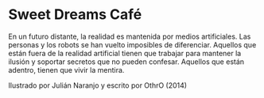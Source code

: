 Sweet Dreams Café
===

En un futuro distante, la realidad es mantenida por medios artificiales. Las personas y los robots se han vuelto imposibles de diferenciar. Aquellos que están fuera de la realidad artificial tienen que trabajar para mantener la ilusión y soportar secretos que no pueden confesar. Aquellos que están adentro, tienen que vivir la mentira.

Ilustrado por Julián Naranjo y escrito por OthrO
(2014)
